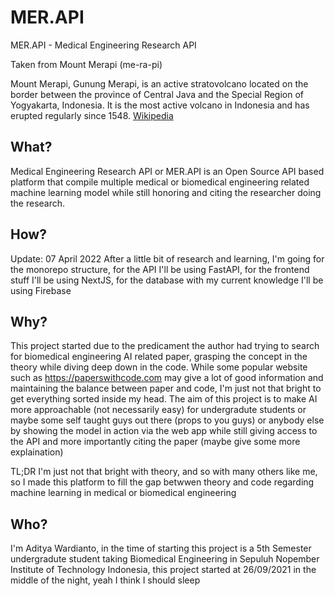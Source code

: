 # MER.API
MER.API - Medical Engineering Research API

Taken from Mount Merapi
(me-ra-pi)

Mount Merapi, Gunung Merapi, is an active stratovolcano located on the border between the province of Central Java and the Special Region of Yogyakarta, Indonesia. It is the most active volcano in Indonesia and has erupted regularly since 1548. [Wikipedia](https://en.wikipedia.org/wiki/Mount_Merapi)

## What?
Medical Engineering Research API or MER.API is an Open Source API based platform that compile multiple medical or biomedical engineering related machine learning model while still honoring and citing the researcher doing the research. 

## How?
Update: 07 April 2022
After a little bit of research and learning, I'm going for the monorepo structure, for the API I'll be using FastAPI, for the frontend stuff I'll be using NextJS, for the database with my current knowledge I'll be using Firebase

## Why?
This project started due to the predicament the author had trying to search for biomedical engineering AI related paper, grasping the concept in the theory while diving deep down in the code. While some popular website such as https://paperswithcode.com may give a lot of good information and maintaining the balance between paper and code, I'm just not that bright to get everything sorted inside my head. The aim of this project is to make AI more approachable (not necessarily easy) for undergradute students or maybe some self taught guys out there (props to you guys) or anybody else by showing the model in action via the web app while still giving access to the API and more importantly citing the paper (maybe give some more explaination)

TL;DR I'm just not that bright with theory, and so with many others like me, so I made this platform to fill the gap betwwen theory and code regarding machine learning in medical or biomedical engineering

## Who?
I'm Aditya Wardianto, in the time of starting this project is a 5th Semester undergradute student taking Biomedical Engineering in Sepuluh Nopember Institute of Technology Indonesia, this project started at 26/09/2021 in the middle of the night, yeah I think I should sleep
